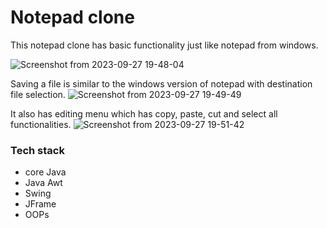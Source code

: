 # Notepad clone
This notepad clone has basic functionality just like notepad from windows. 

![Screenshot from 2023-09-27 19-48-04](https://github.com/AkashKamatCreates/Notepad-Application-Java/assets/100783004/cc79b4f5-6a1c-487f-8723-a979efb0ca06)


Saving a file is similar to the windows version of notepad with destination file selection. 
![Screenshot from 2023-09-27 19-49-49](https://github.com/AkashKamatCreates/Notepad-Application-Java/assets/100783004/ea8c4c8f-4e38-4b1c-a1ce-434952d285f5)


It also has editing menu which has copy, paste, cut and select all functionalities.
![Screenshot from 2023-09-27 19-51-42](https://github.com/AkashKamatCreates/Notepad-Application-Java/assets/100783004/98fe567e-53a1-40eb-b663-fa04d88e1460)


### Tech stack
- core Java
- Java Awt
- Swing 
- JFrame
- OOPs
